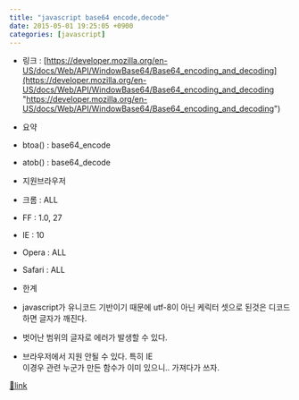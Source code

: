 ```yaml
---
title: "javascript base64 encode,decode"
date: 2015-05-01 19:25:05 +0900
categories: [javascript]
---
```


- 링크 : [https://developer.mozilla.org/en-US/docs/Web/API/WindowBase64/Base64_encoding_and_decoding](https://developer.mozilla.org/en-US/docs/Web/API/WindowBase64/Base64_encoding_and_decoding "https://developer.mozilla.org/en-US/docs/Web/API/WindowBase64/Base64_encoding_and_decoding")
- 요약
- btoa() : base64_encode
- atob() : base64_decode
- 지원브라우저
- 크롬 : ALL
- FF : 1.0, 27
- IE : 10
- Opera : ALL
- Safari : ALL

- 한계
- javascript가 유니코드 기반이기 때문에 utf-8이 아닌 케릭터 셋으로 된것은 디코드 하면 글자가 깨진다.
- 벗어난 범위의 글자로 에러가 발생할 수 있다.
- 브라우저에서 지원 안될 수 있다. 특히 IE  
이경우 관련 누군가 만든 함수가 이미 있으니.. 가져다가 쓰자.






[🔗link](http://www.mins01.com/mh/tech/read/942)